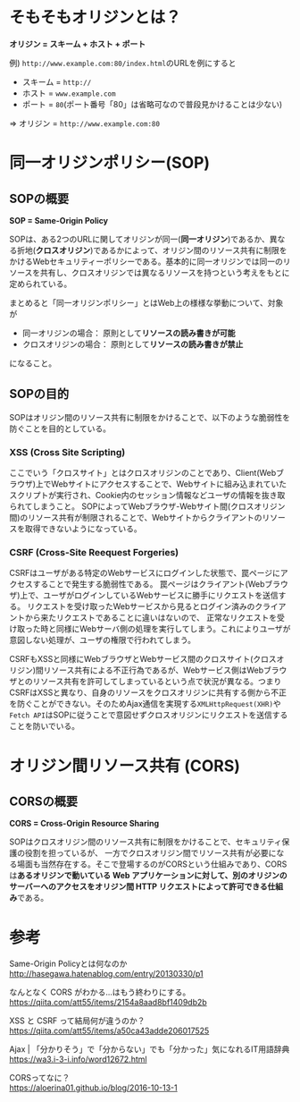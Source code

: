 # そもそもオリジンとは？
**オリジン = スキーム + ホスト + ポート**

例) `http://www.example.com:80/index.html`のURLを例にすると
- スキーム = `http://`
- ホスト = `www.example.com`
- ポート = `80`(ポート番号「80」は省略可なので普段見かけることは少ない)

⇒ オリジン = `http://www.example.com:80`

# 同一オリジンポリシー(SOP)
## SOPの概要
**SOP = Same-Origin Policy**

SOPは、ある2つのURLに関してオリジンが同一(**同一オリジン**)であるか、異なる折地(**クロスオリジン**)であるかによって、オリジン間のリソース共有に制限をかけるWebセキュリティーポリシーである。基本的に同一オリジンでは同一のリソースを共有し、クロスオリジンでは異なるリソースを持つという考えをもとに定められている。  

まとめると「同一オリジンポリシー」とはWeb上の様様な挙動について、対象が
- 同一オリジンの場合： 原則として**リソースの読み書きが可能**
- クロスオリジンの場合： 原則として**リソースの読み書きが禁止**

になること。

## SOPの目的
SOPはオリジン間のリソース共有に制限をかけることで、以下のような脆弱性を防ぐことを目的としている。

### XSS (Cross Site Scripting)
ここでいう「クロスサイト」とはクロスオリジンのことであり、Client(Webブラウザ)上でWebサイトにアクセスすることで、Webサイトに組み込まれていたスクリプトが実行され、Cookie内のセッション情報などユーザの情報を抜き取られてしまうこと。
SOPによってWebブラウザ-Webサイト間(クロスオリジン間)のリソース共有が制限されることで、Webサイトからクライアントのリソースを取得できないようになっている。

### CSRF (Cross-Site Reequest Forgeries)
CSRFはユーザがある特定のWebサービスにログインした状態で、罠ページにアクセスすることで発生する脆弱性である。
罠ページはクライアント(Webブラウザ)上で、ユーザがログインしているWebサービスに勝手にリクエストを送信する。
リクエストを受け取ったWebサービスから見るとログイン済みのクライアントから来たリクエストであることに違いはないので、
正常なリクエストを受け取った時と同様にWebサーバ側の処理を実行してしまう。これによりユーザが意図しない処理が、ユーザの権限で行われてしまう。

CSRFもXSSと同様にWebブラウザとWebサービス間のクロスサイト(クロスオリジン)間リソース共有による不正行為であるが、Webサービス側はWebブラウザとのリソース共有を許可してしまっているという点で状況が異なる。つまりCSRFはXSSと異なり、自身のリソースをクロスオリジンに共有する側から不正を防ぐことができない。そのためAjax通信を実現する`XMLHttpRequest(XHR)`や`Fetch API`はSOPに従うことで意図せずクロスオリジンにリクエストを送信することを防いでいる。

# オリジン間リソース共有 (CORS)
## CORSの概要
**CORS = Cross-Origin Resource Sharing**  

SOPはクロスオリジン間のリソース共有に制限をかけることで、セキュリティ保護の役割を担っているが、
一方でクロスオリジン間でリソース共有が必要になる場面も当然存在する。そこで登場するのがCORSという仕組みであり、CORSは**あるオリジンで動いている Web アプリケーションに対して、別のオリジンのサーバーへのアクセスをオリジン間 HTTP リクエストによって許可できる仕組み**である。

# 参考

Same-Origin Policyとは何なのか  
http://hasegawa.hatenablog.com/entry/20130330/p1

なんとなく CORS がわかる...はもう終わりにする。  
https://qiita.com/att55/items/2154a8aad8bf1409db2b

XSS と CSRF って結局何が違うのか？  
https://qiita.com/att55/items/a50ca43adde206017525

Ajax | 「分かりそう」で「分からない」でも「分かった」気になれるIT用語辞典  
https://wa3.i-3-i.info/word12672.html

CORSってなに？  
https://aloerina01.github.io/blog/2016-10-13-1
